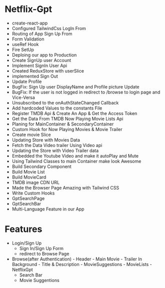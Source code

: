 # Netflix-Gpt

- create-react-app
- Configured TailwindCss
  LogIn From
- Routing of App
  Sign Up From
- Form Validation
- useRef Hook
- Fire SetUp
- Deploing our app to Production
- Create SignUp user Account
- Implement SignIn User Api
- Created ReduxStore with userSlice
- implemented Sign Out
- Update Profile
- BugFix: Sign Up user DisplayName and Profile picture Update
- BugFix: If the user is not logged in redirect to /browse to login page and Vice-Versa
- Unsubscribed to the onAuthStateChanged Callback
- Add hardcoded Values to the constants File
- Register TMDB Api & Create An App & Get the Access Token
- Get the Data From TMDB Now Playing Movie Lists Api
- Planing for MainContainer & SecondaryContainer
- Custom Hook for Now Playing Movies & Movie Trailer
- Create movie Slice
- Updating Store with Movies Data
- Fetch the Data Video trailer Using Video api
- Updating the Store with Video Trailer data
- Embedded the Youtube Video and make it autoPlay and Mute
- Using Tailwind Classes to main Container make look Awesome
- Build Secondary Component
- Build Movie List
- Build MovieCard
- TMDB image CDN URL
- Made the Browser Page Amazing with Tailwind CSS
- Write Custom Hooks
- GptSearchPage
- GptSearchBar
- Multi-Language Feature in our App

# Features

- Login/Sign Up
  - Sign In/Sign Up Form
  - redirect to Browse Page
- Browse(after Authentication) - Header - Main Movie - Trailer In Background - Title & Description - MovieSuggestions - MovieLists
  -NetflixGpt
  - Search Bar
  - Movie Suggentions
